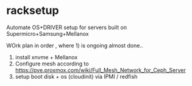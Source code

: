 # racksetup
Automate OS+DRIVER setup for servers built on Supermicro+Samsung+Mellanox 

WOrk plan in order , where 1) is ongoing almost done..

1) install xnvme + Mellanox
2) Configure mesh according to https://pve.proxmox.com/wiki/Full_Mesh_Network_for_Ceph_Server
3) setup boot disk + os (cloudinit) via IPMI / redfish
